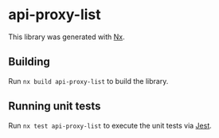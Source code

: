 # api-proxy-list

This library was generated with [Nx](https://nx.dev).

## Building

Run `nx build api-proxy-list` to build the library.

## Running unit tests

Run `nx test api-proxy-list` to execute the unit tests via [Jest](https://jestjs.io).
